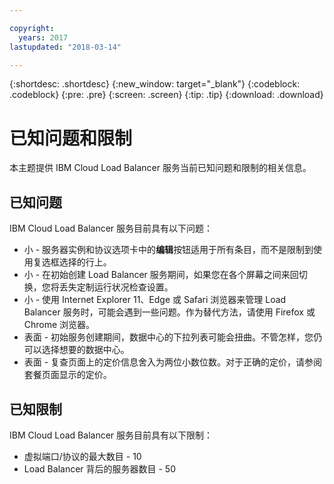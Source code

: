 ```yaml
---

copyright:
  years: 2017
lastupdated: "2018-03-14"

---
```


{:shortdesc: .shortdesc}
{:new_window: target="_blank"}
{:codeblock: .codeblock}
{:pre: .pre}
{:screen: .screen}
{:tip: .tip}
{:download: .download}

# 已知问题和限制
本主题提供 IBM Cloud Load Balancer 服务当前已知问题和限制的相关信息。

## 已知问题
IBM Cloud Load Balancer 服务目前具有以下问题：

* 小 - 服务器实例和协议选项卡中的**编辑**按钮适用于所有条目，而不是限制到使用复选框选择的行上。 
* 小 - 在初始创建 Load Balancer 服务期间，如果您在各个屏幕之间来回切换，您将丢失定制运行状况检查设置。
* 小 - 使用 Internet Explorer 11、Edge 或 Safari 浏览器来管理 Load Balancer 服务时，可能会遇到一些问题。作为替代方法，请使用 Firefox 或 Chrome 浏览器。 
* 表面 - 初始服务创建期间，数据中心的下拉列表可能会扭曲。不管怎样，您仍可以选择想要的数据中心。
* 表面 - 复查页面上的定价信息舍入为两位小数位数。对于正确的定价，请参阅套餐页面显示的定价。

## 已知限制
IBM Cloud Load Balancer 服务目前具有以下限制：

* 虚拟端口/协议的最大数目 - 10
* Load Balancer 背后的服务器数目 - 50

